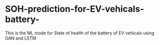 # SOH-prediction-for-EV-vehicals-battery-
This is the ML mode for  State of health of the battery of EV vehicals using GAN and LSTM 
